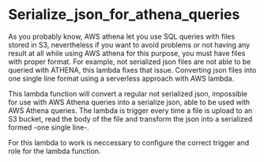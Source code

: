 # Serialize_json_for_athena_queries

As you probably know, AWS athena let you use SQL queries with files stored in S3, nevertheless if you want to avoid problems or not having any result at all while using AWS athena for this purpose, you must have files with proper format. For example, not serialized json files are not able to be queried with ATHENA, this lambda fixes that issue. Converting json files into one single line format using a serverless approach with AWS lambda.

This lambda function will convert a regular not serialized json, impossible for use with AWS Athena queries into a serialize json, able to be used with AWS Athena queries.
The lambda is trigger every time a file is upload to an S3 bucket, read the body of the file and transform the json into a serialized formed -one single line-.

For this lambda to work is neccessary to configure the correct trigger and role for the lambda function.
